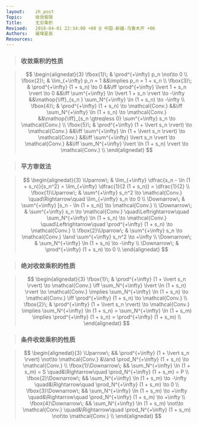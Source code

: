 ```yaml
---
layout:    zh_post
Topic:     收敛极限
Title:     无穷乘积
Revised:   2018-04-01 22:34:00 +08 @ 中国-新疆-乌鲁木齐 +06
Authors:   璀璨星辰
Resources:
---
```


> ### 收敛乘积的性质

> $$
> \begin{alignedat}{3}
> \fbox{1}\; &                               \prod^{+\infty} p_n \not\to 0 \\
> \fbox{2}\; &                                      \lim_{+\infty} p_n = 1 &&\implies p_n = 1 + s_n \\
> \fbox{3}\; &                             \prod^{+\infty} (1 + s_n) \to 0 &&\iff \prod^{+\infty} \lvert 1 + s_n \rvert \to 0                    &&\iff \sum^{+\infty} \ln \lvert 1 + s_n \rvert \to -\infty               &&\mathop{\iff}_{s_n } \sum_N^{+\infty} \ln (1 + s_n) \to -\infty \\
> \fbox{4}\; &               \prod^{+\infty} (1 + s_n) \to \mathcal{Conv.} &&\iff \sum_N^{+\infty} \ln (1 + s_n) \to \mathcal{Conv.}             &&\mathop{\iff}_{s_n \gtreqless 0} \sum^{+\infty} s_n \to \mathcal{Conv.} \\
> \fbox{5}\; & \prod^{+\infty} (1 + \lvert s_n \rvert) \to \mathcal{Conv.} &&\iff \sum^{+\infty} \ln (1 + \lvert s_n \rvert) \to \mathcal{Conv.} &&\iff \sum^{+\infty} \lvert s_n \rvert \to \mathcal{Conv.}               &&\iff \sum_N^{+\infty} \lvert \ln (1 + s_n) \rvert \to \mathcal{Conv.} \\
> \end{alignedat}
> $$
>

> ### 平方审敛法

> $$
> \begin{alignedat}{3}
> \Uparrow\;         & \lim_{+\infty} \dfrac{s_n - \ln (1 + s_n)}{s_n^2} = \lim_{+\infty} \dfrac{1}{2 (1 + s_n)} = \dfrac{1}{2} \\
> \fbox{1}\Uparrow\; & \sum^{+\infty} s_n^2 \to \mathcal{Conv.} \quad\Rightarrow\quad \lim_{+\infty} s_n \to 0 \\
> \Downarrow\;       & \sum^{+\infty} [s_n - \ln (1 + s_n)] \to \mathcal{Conv.} \\
> \Downarrow\;       & \sum^{+\infty} s_n \to \mathcal{Conv.} \quad\Leftrightarrow\quad \sum_N^{+\infty} \ln (1 + s_n) \to \mathcal{Conv.} \quad\Leftrightarrow\quad \prod^{+\infty} (1 + s_n) \to \mathcal{Conv.} \\
> \fbox{2}\Uparrow\; & \sum^{+\infty} s_n \to \mathcal{Conv.} \land \sum^{+\infty} s_n^2 \to +\infty \\
> \Downarrow\;       & \sum_N^{+\infty} \ln (1 + s_n) \to -\infty \\
> \Downarrow\;       & \prod^{+\infty} (1 + s_n) \to 0 \\
> \end{alignedat}
> $$
>

> ### 绝对收敛乘积的性质

> $$
> \begin{alignedat}{3}
> \fbox{1}\; & \prod^{+\infty} (1 + \lvert s_n \rvert) \to \mathcal{Conv.} \iff \sum_N^{+\infty} \lvert \ln (1 + s_n) \rvert \to \mathcal{Conv.} \implies \sum_N^{+\infty} \ln (1 + s_n) \to \mathcal{Conv.} \iff \prod^{+\infty} (1 + s_n) \to \mathcal{Conv.} \\
> \fbox{2}\; & \prod^{+\infty} (1 + \lvert s_n \rvert) \to \mathcal{Conv.} \implies \sum_N^{+\infty} \ln (1 + s_n) = \sum_N^{+\infty} \ln (1 + s_m) \implies \prod^{+\infty} (1 + s_n) = \prod^{+\infty} (1 + s_m) \\
> \end{alignedat}
> $$
>

> ### 条件收敛乘积的性质

> $$
> \begin{alignedat}{3}
> \Uparrow\;           && \prod^{+\infty} (1 + \lvert s_n \rvert) \not\to \mathcal{Conv.} &\land \prod_N^{+\infty} (1 + s_n) \to \mathcal{Conv.} \\
> \fbox{1}\Downarrow\; &&                         \sum_N^{+\infty} \ln (1 + s_m) = S \quad&\Rightarrow\quad \prod_N^{+\infty} (1 + s_m) = P \\
> \fbox{2}\Downarrow\; &&                 \sum_N^{+\infty} \ln (1 + s_m) \to -\infty \quad&\Rightarrow\quad \prod_N^{+\infty} (1 + s_m) \to 0 \\
> \fbox{3}\Downarrow\; &&                 \sum_N^{+\infty} \ln (1 + s_m) \to +\infty \quad&\Rightarrow\quad \prod_N^{+\infty} (1 + s_m) \to +\infty \\
> \fbox{4}\Downarrow\; &&     \sum_N^{+\infty} \ln (1 + s_m) \not\to \mathcal{Conv.} \quad&\Rightarrow\quad \prod_N^{+\infty} (1 + s_m) \not\to \mathcal{Conv.} \\
> \end{alignedat}
> $$
>